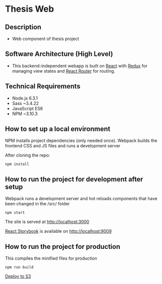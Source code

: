 # Thesis Web #


## Description ##


* Web component of thesis project


## Software Architecture (High Level) ##


* This backend-independent webapp is built on [React](https://facebook.github.io/react/) with [Redux](https://github.com/reactjs/redux) for managing view states and [React Router](https://github.com/ReactTraining/react-router) for routing.


## Technical Requirements ##


* Node.js 6.3.1
* Sass ~3.4.22
* JavaScript ES6
* NPM ~3.10.3 


## How to set up a local environment ##

NPM installs project dependencies (only needed once).  Webpack builds the frontend CSS and JS files and runs a development server

After cloning the repo:
```
npm install
```


## How to run the project for development after setup ##

Webpack runs a development server and hot reloads components that have been changed in the /src/ folder
```
npm start
```
The site is served at [http://localhost:3000](http://localhost:3000)

[React Storybook](https://github.com/storybooks/react-storybook) is available on [http://localhost:9009](http://localhost:9009)


## How to run the project for production ##

This compiles the minified files for production
```
npm run build
```

[Deploy to S3](https://medium.com/@omgwtfmarc/deploying-create-react-app-to-s3-or-cloudfront-48dae4ce0af#.zgzmaurw0)